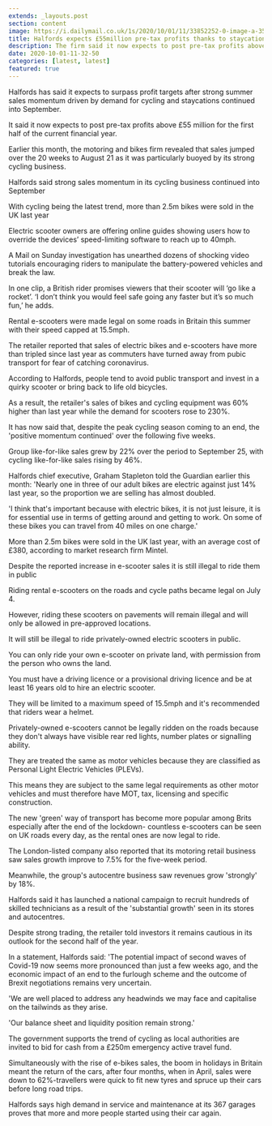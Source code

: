 ```yaml
---
extends: _layouts.post
section: content
image: https://i.dailymail.co.uk/1s/2020/10/01/11/33852252-0-image-a-35_1601547376586.jpg 
title: Halfords expects £55million pre-tax profits thanks to staycation boom 
description: The firm said it now expects to post pre-tax profits above £55 million for the first half of the current financial year as sales of electric bikes and e-scooters have more than tripled since last year 
date: 2020-10-01-11-32-50 
categories: [latest, latest] 
featured: true 
--- 
```

Halfords has said it expects to surpass profit targets after strong summer sales momentum driven by demand for cycling and staycations continued into September.

It said it now expects to post pre-tax profits above £55 million for the first half of the current financial year.

Earlier this month, the motoring and bikes firm revealed that sales jumped over the 20 weeks to August 21 as it was particularly buoyed by its strong cycling business.

Halfords said strong sales momentum in its cycling business continued into September

With cycling being the latest trend, more than 2.5m bikes were sold in the UK last year

Electric scooter owners are offering online guides showing users how to override the devices’ speed-limiting software to reach up to 40mph.

A Mail on Sunday investigation has unearthed dozens of shocking video tutorials encouraging riders to manipulate the battery-powered vehicles and break the law.

In one clip, a British rider promises viewers that their scooter will ‘go like a rocket’. ‘I don’t think you would feel safe going any faster but it’s so much fun,’ he adds.

Rental e-scooters were made legal on some roads in Britain this summer with their speed capped at 15.5mph.

The retailer reported that sales of electric bikes and e-scooters have more than tripled since last year as commuters have turned away from pubic transport for fear of catching coronavirus.

According to Halfords, people tend to avoid public transport and invest in a quirky scooter or bring back to life old bicycles. 

As a result, the retailer's sales of bikes and cycling equipment was 60% higher than last year while the demand for scooters rose to 230%.

It has now said that, despite the peak cycling season coming to an end, the 'positive momentum continued' over the following five weeks.

Group like-for-like sales grew by 22% over the period to September 25, with cycling like-for-like sales rising by 46%.

Halfords chief executive, Graham Stapleton told the Guardian earlier this month: 'Nearly one in three of our adult bikes are electric against just 14% last year, so the proportion we are selling has almost doubled.

'I think that's important because with electric bikes, it is not just leisure, it is for essential use in terms of getting around and getting to work. On some of these bikes you can travel from 40 miles on one charge.'

More than 2.5m bikes were sold in the UK last year, with an average cost of £380, according to market research firm Mintel.

Despite the reported increase in e-scooter sales it is still illegal to ride them in public

Riding rental e-scooters on the roads and cycle paths became legal on July 4. 

However, riding these scooters on pavements will remain illegal and will only be allowed in pre-approved locations. 

It will still be illegal to ride privately-owned electric scooters in public.

You can only ride your own e-scooter on private land, with permission from the person who owns the land. 

You must have a driving licence or a provisional driving licence and be at least 16 years old to hire an electric scooter. 

They will be limited to a maximum speed of 15.5mph and it's recommended that riders wear a helmet.  

Privately-owned e-scooters cannot be legally ridden on the roads because they don't always have visible rear red lights, number plates or signalling ability. 

They are treated the same as motor vehicles because they are classified as Personal Light Electric Vehicles (PLEVs). 

This means they are subject to the same legal requirements as other motor vehicles and must therefore have MOT, tax, licensing and specific construction.  



The new 'green' way of transport has become more popular among Brits especially after the end of the lockdown- countless e-scooters can be seen on UK roads every day, as the rental ones are now legal to ride.

The London-listed company also reported that its motoring retail business saw sales growth improve to 7.5% for the five-week period.

Meanwhile, the group's autocentre business saw revenues grow 'strongly' by 18%.

Halfords said it has launched a national campaign to recruit hundreds of skilled technicians as a result of the 'substantial growth' seen in its stores and autocentres.

Despite strong trading, the retailer told investors it remains cautious in its outlook for the second half of the year.

In a statement, Halfords said: 'The potential impact of second waves of Covid-19 now seems more pronounced than just a few weeks ago, and the economic impact of an end to the furlough scheme and the outcome of Brexit negotiations remains very uncertain.

'We are well placed to address any headwinds we may face and capitalise on the tailwinds as they arise.

'Our balance sheet and liquidity position remain strong.'

The government supports the trend of cycling as local authorities are invited to bid for cash from a £250m emergency active travel fund.

Simultaneously with the rise of e-bikes sales, the boom in holidays in Britain meant the return of the cars, after four months, when in April, sales were down to 62%-travellers were quick to fit new tyres and spruce up their cars before long road trips.

Halfords says high demand in service and maintenance at its 367 garages proves that more and more people started using their car again.

